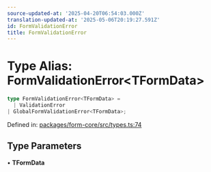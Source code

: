 ```yaml
---
source-updated-at: '2025-04-20T06:54:03.000Z'
translation-updated-at: '2025-05-06T20:19:27.591Z'
id: FormValidationError
title: FormValidationError
---
```


<!-- DO NOT EDIT: this page is autogenerated from the type comments -->

# Type Alias: FormValidationError\<TFormData\>

```ts
type FormValidationError<TFormData> = 
  | ValidationError
| GlobalFormValidationError<TFormData>;
```

Defined in: [packages/form-core/src/types.ts:74](https://github.com/TanStack/form/blob/main/packages/form-core/src/types.ts#L74)

## Type Parameters

• **TFormData**
